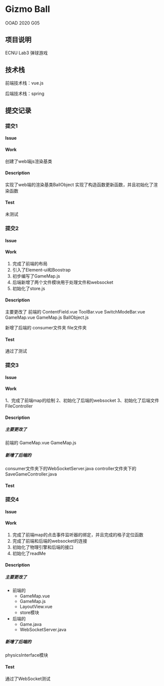 # **Gizmo** Ball

OOAD 2020 G05

## 项目说明

ECNU Lab3 弹球游戏



## 技术栈

前端技术栈：vue.js



后端技术栈：spring



## 提交记录

### 提交1

#### Issue

#### Work

创建了web端js渲染基类

#### Description

实现了web端的渲染基类BallObject
实现了构造函数更新函数，并且初始化了渲染函数

#### Test

未测试





### 提交2

#### Issue

#### Work

1. 完成了前端的布局
2. 引入了Element-ui和Boostrap
3. 初步编写了GameMap.js
4. 后端新增了两个文件模块用于处理文件和websocket
5. 初始化了store.js

#### Description

主要更改了
前端的
ContentField.vue
ToolBar.vue
SwitchModeBar.vue
GameMap.vue
GameMap.js
BallObject.js

新增了后端的
consumer文件夹
file文件夹

#### Test

通过了测试



### 提交3

#### Issue

#### Work

1、完成了前端map的绘制
2、初始化了后端的websocket
3、初始化了后端文件FileController

#### Description

##### 主要更改了

前端的
GameMap.vue
GameMap.js

##### 新增了后端的

consumer文件夹下的WebSocketServer.java
controller文件夹下的SaveGameController.java

#### Test



### 提交4

#### Issue

#### Work

1. 完成了前端map的点击事件监听器的绑定，并且完成的格子定位函数
2. 完成了前端和后端的websocket的连接
3. 初始化了物理引擎和后端的接口
4. 初始化了readMe

#### Description

##### 主要更改了

- 前端的
  - GameMap.vue
  - GameMap.js
  - LayoutView.vue
  - store模块
- 后端的
  - Game.java
  - WebSocketServer.java

##### 新增了后端的

physicsInterface模块

#### Test

通过了WebSocket测试